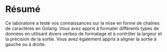 # Résumé

Ce laboratoire a testé vos connaissances sur la mise en forme de chaînes de caractères en Golang. Vous avez appris à formater différents types de données en utilisant divers verbes de formatage et à contrôler la largeur et la précision de la sortie. Vous avez également appris à aligner la sortie à gauche ou à droite.
